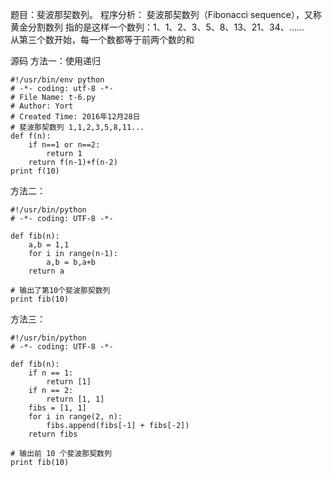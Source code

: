 题目：斐波那契数列。
程序分析：
斐波那契数列（Fibonacci sequence），又称黄金分割数列
指的是这样一个数列：1、1、2、3、5、8、13、21、34、……  
从第三个数开始，每一个数都等于前两个数的和

源码
方法一：使用递归
```
#!/usr/bin/env python
# -*- coding: utf-8 -*-
# File Name: t-6.py
# Author: Yort
# Created Time: 2016年12月28日
# 斐波那契数列 1,1,2,3,5,8,11...
def f(n):
    if n==1 or n==2:
        return 1
    return f(n-1)+f(n-2)
print f(10)
```
方法二：
```
#!/usr/bin/python
# -*- coding: UTF-8 -*-

def fib(n):
	a,b = 1,1
	for i in range(n-1):
		a,b = b,a+b
	return a

# 输出了第10个斐波那契数列
print fib(10)
```
方法三：
```
#!/usr/bin/python
# -*- coding: UTF-8 -*-

def fib(n):
    if n == 1:
        return [1]
    if n == 2:
        return [1, 1]
    fibs = [1, 1]
    for i in range(2, n):
        fibs.append(fibs[-1] + fibs[-2])
    return fibs

# 输出前 10 个斐波那契数列
print fib(10) 
```

